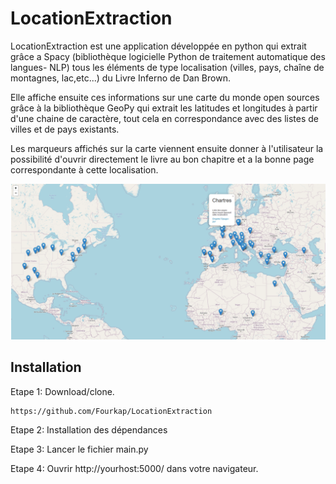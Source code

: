 # LocationExtraction

LocationExtraction est une application développée en python qui extrait grâce a Spacy (bibliothèque logicielle Python de traitement automatique des langues- NLP) tous les éléments de type localisation (villes, pays, chaîne de montagnes, lac,etc...) du Livre Inferno de Dan Brown. 

Elle affiche ensuite ces informations sur une carte du monde open sources grâce à la bibliothèque GeoPy qui extrait les latitudes et longitudes à partir d'une chaine de caractère, tout cela en correspondance avec des listes de villes et de pays existants.

Les marqueurs affichés sur la carte viennent ensuite donner à l'utilisateur la possibilité d'ouvrir directement le livre au bon chapitre et a la bonne page correspondante à cette localisation.


![LocationExtraction](Location.png)

## Installation

Etape 1: Download/clone.
```
https://github.com/Fourkap/LocationExtraction
```
Etape 2: Installation des dépendances

Etape 3: Lancer le fichier main.py

Etape 4: Ouvrir http://yourhost:5000/ dans votre navigateur.
